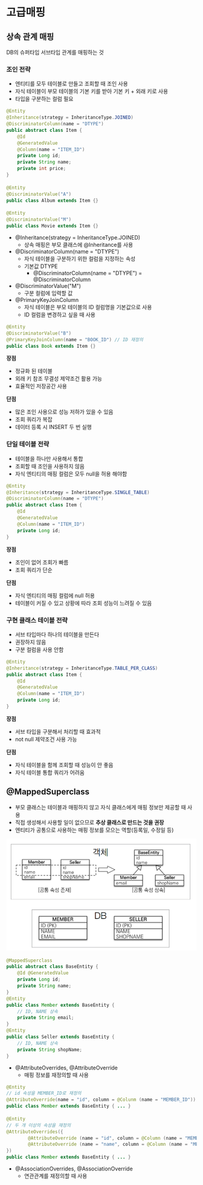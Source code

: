 # 고급매핑

## 상속 관계 매핑
DB의 슈퍼타입 서브타입 관계를 매핑하는 것

### 조인 전략
- 엔티티를 모두 테이블로 만들고 조회할 때 조인 사용
- 자식 테이블이 부모 테이블의 기본 키를 받아 기본 키 + 외래 키로 사용
- 타입을 구분하는 컬럼 필요

```java
@Entity
@Inheritance(strategy = InheritanceType.JOINED)
@DiscriminatorColumn(name = "DTYPE")
public abstract class Item {
    @Id
    @GeneratedValue
    @Column(name = "ITEM_ID")
    private Long id;
    private String name;
    private int price;
}

@Entity
@DiscriminatorValue("A")
public class Album extends Item {}

@Entity
@DiscriminatorValue("M")
public class Movie extends Item {}
```
- @Inheritance(strategy = InheritanceType.JOINED)
  - 상속 매핑은 부모 클래스에 @Inheritance를 사용
- @DiscriminatorColumn(name = "DTYPE")
  - 자식 테이블을 구분하기 위한 컬럼을 지정하는 속성
  - 기본값 DTYPE
    - @DiscriminatorColumn(name = "DTYPE") = @DiscriminatorColumn
- @DiscriminatorValue("M")
  - 구분 컬럼에 입력할 값
- @PrimaryKeyJoinColumn
  - 자식 테이블은 부모 테이블의 ID 컬럼명을 기본값으로 사용
  - ID 컬럼을 변경하고 싶을 때 사용
```java
@Entity
@DiscriminatorValue("B")
@PrimaryKeyJoinColumn(name = "BOOK_ID") // ID 재정의
public class Book extends Item {}
```

**장점**
- 정규화 된 테이블
- 외래 키 참조 무결성 제약조건 활용 가능
- 효율적인 저장공간 사용

**단점**
- 많은 조인 사용으로 성능 저하가 있을 수 있음
- 조회 쿼리가 복잡
- 데이터 등록 시 INSERT 두 번 실행

### 단일 테이블 전략
- 테이블을 하나만 사용해서 통합
- 조회할 때 조인을 사용하지 않음
- 자식 엔티티의 매핑 컬럼은 모두 null을 허용 해야함
```java
@Entity
@Inheritance(strategy = InheritanceType.SINGLE_TABLE)
@DiscriminatorColumn(name = "DTYPE")
public abstract class Item {
    @Id
    @GeneratedValue
    @Column(name = "ITEM_ID")
    private Long id;
}
```
**장점**
- 조인이 없어 조회가 빠름
- 조회 쿼리가 단순

**단점**
- 자식 엔티티의 매핑 컬럼에 null 허용
- 테이블이 커질 수 있고 상황에 따라 조회 성능이 느려질 수 있음

### 구현 클래스 테이블 전략
- 서브 타입마다 하나의 테이블을 만든다
- 권장하지 않음
- 구분 컬럼을 사용 안함
```java
@Entity
@Inheritance(strategy = InheritanceType.TABLE_PER_CLASS)
public abstract class Item {
    @Id
    @GeneratedValue
    @Column(name = "ITEM_ID")
    private Long id;
}
```
**장점**
- 서브 타입을 구분해서 처리할 때 효과적
- not null 제약조건 사용 가능

**단점**
- 자식 테이블을 함께 조회할 때 성능이 안 좋음
- 자식 테이블 통합 쿼리가 어려움

## @MappedSuperclass
- 부모 클래스는 테이블과 매핑하지 않고 자식 클래스에게 매핑 정보만 제공할 때 사용
- 직접 생성해서 사용할 일이 없으므로 **추상 클래스로 만드는 것을 권장**
- 엔티티가 공통으로 사용하는 매핑 정보를 모으는 역할(등록일, 수정일 등)

![mapped](images/img.png)

```java
@MappedSuperclass
public abstract class BaseEntity {
    @Id @GeneratedValue
    private Long id;
    private String name;
}
@Entity
public class Member extends BaseEntity {
    // ID, NAME 상속
    private String email;
}
@Entity
public class Seller extends BaseEntity {
    // ID, NAME 상속
    private String shopName;
}
```
- @AttributeOverrides, @AttributeOverride
  - 매핑 정보를 재정의할 때 사용
```java
@Entity
// id 속성을 MEMBER_ID로 재정의
@AttributeOverride(name = "id", column = @Colunm (name = "MEMBER_ID"))
public class Member extends BaseEntity { ... }

@Entity
// 두 개 이상의 속성을 재정의
@AttributeOverrides({
        @AttributeOverride (name = "id", column = @Column (name = "MEMBER_ID")),
        @AttributeOverride (name = "name", column = @Column (name = "MEMBER_NAME"))
})
public class Member extends BaseEntity { ... }

```
- @AssociationOverrides, @AssociationOverride
  - 연관관계를 재정의할 때 사용
